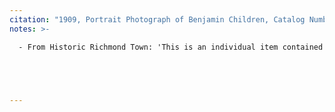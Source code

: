 ```yaml
---
citation: "1909, Portrait Photograph of Benjamin Children, Catalog Number 12.005.0009, Staten Island Historical Society, Historic Richmond Town, [historicrichmondtown.org](https://www.historicrichmondtown.org)."
notes: >-

  - From Historic Richmond Town: 'This is an individual item contained within archival collection MS260.000, Benjamin Family Papers. Portrait photograph on black textured cardboard mount with embossed border. Group portrait of four of the Benjamin children dressed in costume for the Hudson-Fulton Celebration. At left, two girls wear colonial-style dresses and caps; at right, one boy is dressed in a costume representing Native American clothing, and another wears a dark suit, white shirt with high collar and neck cloth, and holds a black top hat. Pressed inscription in the lower edge of the mount: "Reilly / PORT RICHMOND, S.I." Handwritten inscription on the reverse of the mount: "The Benjamin Children / Charles Egbert (1894-1928) / Marjorie Edgar (1896-1967) / Alan Dakin (1898- / Alice Elizabeth (1902- / The Hudson-Fulton Celebration / 1909 / Staten Island, New York. / Children of / Edgar Laing Benjamin and / Joanna Hillyer Egbert Benjamin / m. Sept 12, 1893."'
  




---
```



